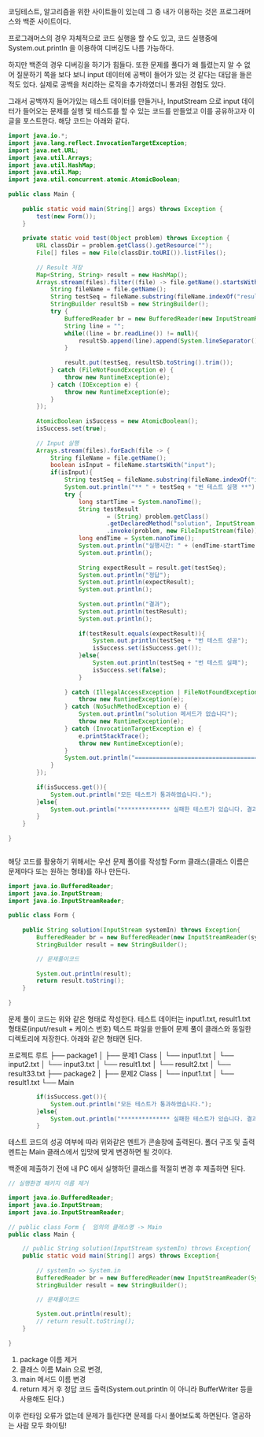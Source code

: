 
코딩테스트, 알고리즘을 위한 사이트들이 있는데 그 중 내가 이용하는 것은 프로그래머스와 백준 사이트이다.

프로그래머스의 경우 자체적으로 코드 실행을 할 수도 있고, 코드 실행중에 System.out.println 을 이용하여 디버깅도 나름 가능하다. 

하지만 백준의 경우 디버깅을 하기가 힘들다. 또한 문제를 풀다가 왜 틀렸는지 알 수 없어 질문하기 쪽을 보다 보니 input 데이터에 공백이 들어가 있는 것 같다는 대답을 들은 적도 있다. 실제로 공백을 처리하는 로직을 추가하였더니 통과된 경험도 있다.

그래서 공백까지 들어가있는 테스트 데이터를 만들거나, InputStream 으로 input 데이터가 들어오는 문제를 실행 및 테스트를 할 수 있는 코드를 만들었고 이를 공유하고자 이 글을 포스트한다. 해당 코드는 아래와 같다.

``` java
import java.io.*;  
import java.lang.reflect.InvocationTargetException;  
import java.net.URL;  
import java.util.Arrays;  
import java.util.HashMap;  
import java.util.Map;  
import java.util.concurrent.atomic.AtomicBoolean;  
  
public class Main {  
  
    public static void main(String[] args) throws Exception {  
        test(new Form());  
    }  
  
    private static void test(Object problem) throws Exception {  
        URL classDir = problem.getClass().getResource("");  
        File[] files = new File(classDir.toURI()).listFiles();  
  
        // Result 저장  
        Map<String, String> result = new HashMap();  
        Arrays.stream(files).filter((file) -> file.getName().startsWith("result")).forEach(file -> {  
            String fileName = file.getName();  
            String testSeq = fileName.substring(fileName.indexOf("result") + "result".length(), fileName.lastIndexOf("."));  
            StringBuilder resultSb = new StringBuilder();  
            try {  
                BufferedReader br = new BufferedReader(new InputStreamReader(new FileInputStream(file)));  
                String line = "";  
                while((line = br.readLine()) != null){  
                    resultSb.append(line).append(System.lineSeparator());  
                }  
  
                result.put(testSeq, resultSb.toString().trim());  
            } catch (FileNotFoundException e) {  
                throw new RuntimeException(e);  
            } catch (IOException e) {  
                throw new RuntimeException(e);  
            }  
        });  
  
        AtomicBoolean isSuccess = new AtomicBoolean();  
        isSuccess.set(true);  
  
        // Input 실행  
        Arrays.stream(files).forEach(file -> {  
            String fileName = file.getName();  
            boolean isInput = fileName.startsWith("input");  
            if(isInput){  
                String testSeq = fileName.substring(fileName.indexOf("input") + "input".length(), fileName.lastIndexOf("."));  
                System.out.println("** " + testSeq + "번 테스트 실행 **");  
                try {  
                    long startTime = System.nanoTime();  
                    String testResult  
                            = (String) problem.getClass()  
                            .getDeclaredMethod("solution", InputStream.class)  
                            .invoke(problem, new FileInputStream(file));  
                    long endTime = System.nanoTime();  
                    System.out.println("실행시간: " + (endTime-startTime)/1_000_000.00 +"ms");  
                    System.out.println();  
  
                    String expectResult = result.get(testSeq);  
                    System.out.println("정답");  
                    System.out.println(expectResult);  
                    System.out.println();  
  
                    System.out.println("결과");  
                    System.out.println(testResult);  
                    System.out.println();  
  
                    if(testResult.equals(expectResult)){  
                        System.out.println(testSeq + "번 테스트 성공");  
                        isSuccess.set(isSuccess.get());  
                    }else{  
                        System.out.println(testSeq + "번 테스트 실패");  
                        isSuccess.set(false);  
                    }  
  
                } catch (IllegalAccessException | FileNotFoundException e) {  
                    throw new RuntimeException(e);  
                } catch (NoSuchMethodException e) {  
                    System.out.println("solution 메서드가 없습니다");  
                    throw new RuntimeException(e);  
                } catch (InvocationTargetException e) {  
                    e.printStackTrace();  
                    throw new RuntimeException(e);  
                }  
                System.out.println("=======================================================================================");  
            }  
        });  
  
        if(isSuccess.get()){  
            System.out.println("모든 테스트가 통과하였습니다.");  
        }else{  
            System.out.println("************** 실패한 테스트가 있습니다. 결과를 확인해주세요 **************");  
        }  
    }  
  
}



```

해당 코드를 활용하기 위해서는 우선 문제 풀이를 작성할 Form 클래스(클래스 이름은 문제마다 또는 원하는 형태)를 하나 만든다.

``` java
import java.io.BufferedReader;  
import java.io.InputStream;  
import java.io.InputStreamReader;  
  
public class Form {  
  
    public String solution(InputStream systemIn) throws Exception{  
        BufferedReader br = new BufferedReader(new InputStreamReader(systemIn));  
        StringBuilder result = new StringBuilder();  

		// 문제풀이코드
  
        System.out.println(result);  
        return result.toString();  
    }  
  
}
```

문제 풀이 코드는 위와 같은 형태로 작성한다. 테스트 데이터는 input1.txt, result1.txt 형태로(input/result + 케이스 번호) 텍스트 파일을 만들어 문제 풀이 클래스와 동일한 디렉토리에 저장한다. 아래와 같은 형태면 된다.

프로젝트 루트
├── package1
│   ├── 문제1 Class
│   └── input1.txt
│   └── input2.txt
│   └── input3.txt
│   └── result1.txt
│   └── result2.txt
│   └── result33.txt
├── package2
│   ├── 문제2 Class
│   └── input1.txt
│   └── result1.txt
└── Main

``` java
        if(isSuccess.get()){  
            System.out.println("모든 테스트가 통과하였습니다.");  
        }else{  
            System.out.println("************** 실패한 테스트가 있습니다. 결과를 확인해주세요 **************");  
        }  

```

테스트 코드의 성공 여부에 따라 위와같은 멘트가 콘솔창에 출력된다.
폴더 구조 및 출력멘트는 Main 클래스에서 입맛에 맞게 변경하면 될 것이다.

백준에 제출하기 전에 내 PC 에서 실행하던 클래스를 적절히 변경 후 제출하면 된다.


``` java
// 실행환경 패키지 이름 제거

import java.io.BufferedReader;  
import java.io.InputStream;  
import java.io.InputStreamReader;  
  
// public class Form {  임의의 클래스명 -> Main
public class Main {  

	// public String solution(InputStream systemIn) throws Exception{ 
    public static void main(String[] args) throws Exception{  
    
        // systemIn => System.in
        BufferedReader br = new BufferedReader(new InputStreamReader(System.in));  
        StringBuilder result = new StringBuilder();  

		// 문제풀이코드
  
        System.out.println(result);  
        // return result.toString();  
    }  
  
}
```

1. package 이름 제거
2. 클래스 이름 Main 으로 변경,
3. main 메서드 이름 변경
4. return 제거 후 정답 코드 출력(System.out.println 이 아니라 BufferWriter 등을 사용해도 된다.)

이후 런타임 오류가 없는데 문제가 틀린다면 문제를 다시 풀어보도록 하면된다.
열공하는 사람 모두 화이팅!